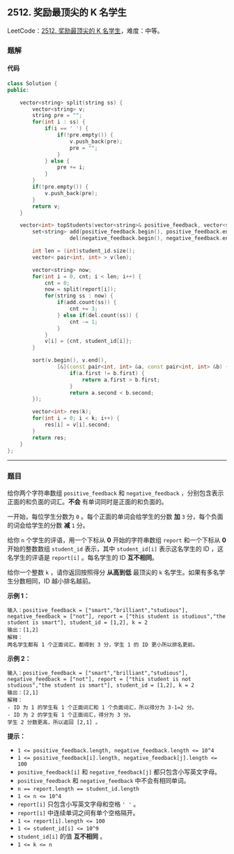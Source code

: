 ## 2512. 奖励最顶尖的 K 名学生

LeetCode：[2512. 奖励最顶尖的 K 名学生](https://leetcode.cn/problems/reward-top-k-students/)，难度：中等。

### 题解

#### 代码

```c++
class Solution {
public:

    vector<string> split(string ss) {
        vector<string> v;
        string pre = "";
        for(int i : ss) {
            if(i == ' ') {
                if(!pre.empty()) {
                    v.push_back(pre);
                    pre = "";
                }
            } else {
                pre += i;
            }
        }
        if(!pre.empty()) {
            v.push_back(pre);
        }
        return v;
    }

    vector<int> topStudents(vector<string>& positive_feedback, vector<string>& negative_feedback, vector<string>& report, vector<int>& student_id, int k) {
        set<string> add(positive_feedback.begin(), positive_feedback.end()), 
                    del(negative_feedback.begin(), negative_feedback.end());

        int len = (int)student_id.size();
        vector< pair<int, int> > v(len);

        vector<string> now;
        for(int i = 0, cnt; i < len; i++) {
            cnt = 0;
            now = split(report[i]);
            for(string ss : now) {
                if(add.count(ss)) {
                    cnt += 3;
                } else if(del.count(ss)) {
                    cnt -= 1;
                }
            }
            v[i] = {cnt, student_id[i]};
        }

        sort(v.begin(), v.end(), 
                [&](const pair<int, int> &a, const pair<int, int> &b) {
                    if(a.first != b.first) {
                        return a.first > b.first;
                    }
                    return a.second < b.second;
        });

        vector<int> res(k);
        for(int i = 0; i < k; i++) {
            res[i] = v[i].second;
        }
        return res;
    }
};
```



---



### 题目

给你两个字符串数组 `positive_feedback` 和 `negative_feedback` ，分别包含表示正面的和负面的词汇。**不会** 有单词同时是正面的和负面的。

一开始，每位学生分数为 `0` 。每个正面的单词会给学生的分数 **加** `3` 分，每个负面的词会给学生的分数 **减** `1` 分。

给你 `n` 个学生的评语，用一个下标从 **0** 开始的字符串数组 `report` 和一个下标从 **0** 开始的整数数组 `student_id` 表示，其中 `student_id[i]` 表示这名学生的 ID ，这名学生的评语是 `report[i]` 。每名学生的 ID **互不相同**。

给你一个整数 `k` ，请你返回按照得分 **从高到低** 最顶尖的 `k` 名学生。如果有多名学生分数相同，ID 越小排名越前。

 

**示例 1：**

```
输入：positive_feedback = ["smart","brilliant","studious"], negative_feedback = ["not"], report = ["this student is studious","the student is smart"], student_id = [1,2], k = 2
输出：[1,2]
解释：
两名学生都有 1 个正面词汇，都得到 3 分，学生 1 的 ID 更小所以排名更前。
```

**示例 2：**

```
输入：positive_feedback = ["smart","brilliant","studious"], negative_feedback = ["not"], report = ["this student is not studious","the student is smart"], student_id = [1,2], k = 2
输出：[2,1]
解释：
- ID 为 1 的学生有 1 个正面词汇和 1 个负面词汇，所以得分为 3-1=2 分。
- ID 为 2 的学生有 1 个正面词汇，得分为 3 分。
学生 2 分数更高，所以返回 [2,1] 。
```

 

**提示：**

- `1 <= positive_feedback.length, negative_feedback.length <= 10^4`
- `1 <= positive_feedback[i].length, negative_feedback[j].length <= 100`
- `positive_feedback[i]` 和 `negative_feedback[j]` 都只包含小写英文字母。
- `positive_feedback` 和 `negative_feedback` 中不会有相同单词。
- `n == report.length == student_id.length`
- `1 <= n <= 10^4`
- `report[i]` 只包含小写英文字母和空格 `' '` 。
- `report[i]` 中连续单词之间有单个空格隔开。
- `1 <= report[i].length <= 100`
- `1 <= student_id[i] <= 10^9`
- `student_id[i]` 的值 **互不相同** 。
- `1 <= k <= n`


